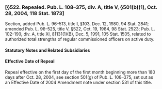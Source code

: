 ### [§522. Repealed. Pub. L. 108–375, div. A, title V, §501(b)(1), Oct. 28, 2004, 118 Stat. 1873] ###

Section, added Pub. L. 96–513, title I, §103, Dec. 12, 1980, 94 Stat. 2841; amended Pub. L. 98–525, title V, §522, Oct. 19, 1984, 98 Stat. 2523; Pub. L. 102–190, div. A, title XI, §1131(1)(B), Dec. 5, 1991, 105 Stat. 1505, related to authorized total strengths of regular commissioned officers on active duty.

#### **Statutory Notes and Related Subsidiaries** ####

#### Effective Date of Repeal ####

Repeal effective on the first day of the first month beginning more than 180 days after Oct. 28, 2004, see section 501(g) of Pub. L. 108–375, set out as an Effective Date of 2004 Amendment note under section 531 of this title.